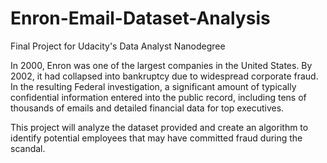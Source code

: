 # Enron-Email-Dataset-Analysis
Final Project for Udacity's Data Analyst Nanodegree


In 2000, Enron was one of the largest companies in the United States. By 2002, it had collapsed into bankruptcy due to widespread corporate fraud. In the resulting Federal investigation, a significant amount of typically confidential information entered into the public record, including tens of thousands of emails and detailed financial data for top executives.

This project will analyze the dataset provided and create an algorithm to identify potential employees that may have committed fraud during the scandal.
